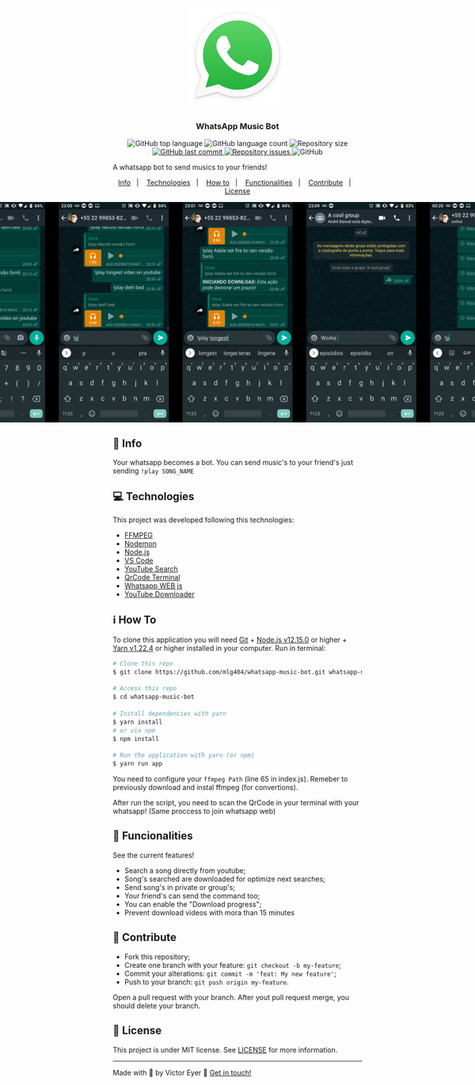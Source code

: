 <h1 align="center">
  <img alt="Whatsapp music bot" title="Whatsapp music bot" src=".github/wpp.png" width="200px" />
</h1>

<h3 align="center">
  WhatsApp Music Bot
</h3>

<p align="center">
  <img alt="GitHub top language" src="https://img.shields.io/github/languages/top/mlg404/whatsapp-music-bot.svg">
  
  <img alt="GitHub language count" src="https://img.shields.io/github/languages/count/mlg404/whatsapp-music-bot.svg">
   
  <img alt="Repository size" src="https://img.shields.io/github/repo-size/mlg404/whatsapp-music-bot.svg">
  <a href="https://github.com/mlg404/whatsapp-music-bot/commits/master">
    <img alt="GitHub last commit" src="https://img.shields.io/github/last-commit/mlg404/whatsapp-music-bot.svg">
  </a>
  
  <a href="https://github.com/mlg404/whatsapp-music-bot/issues">
    <img alt="Repository issues" src="https://img.shields.io/github/issues/mlg404/whatsapp-music-bot.svg">
  </a>
  
  <img alt="GitHub" src="https://img.shields.io/github/license/mlg404/whatsapp-music-bot.svg"> 
</p>

<p>A whatsapp bot to send musics to your friends!</p>

<p align="center">
  <a href="#rocket-info">Info</a>&nbsp;&nbsp;&nbsp;|&nbsp;&nbsp;&nbsp;
  <a href="#computer-technologies">Technologies</a>&nbsp;&nbsp;&nbsp;|&nbsp;&nbsp;&nbsp;
  <a href="#information_source-how-to">How to</a>&nbsp;&nbsp;&nbsp;|&nbsp;&nbsp;&nbsp;
  <a href="#mag_right-functionalities">Functionalities</a>&nbsp;&nbsp;&nbsp;|&nbsp;&nbsp;&nbsp;
  <a href="#busts_in_silhouette-contribute">Contribute</a>&nbsp;&nbsp;&nbsp;|&nbsp;&nbsp;&nbsp;
  <a href="#memo-license">License</a>
</p>

<p align="center" style="display: flex; align-items: center; justify-content:center;">
  <img alt="Web Gif" src=".github/cached.gif" width="250px">
  <img alt="Web Gif" src=".github/download.gif" width="250px">
  <img alt="Web Gif" src=".github/longest.gif" width="250px">
  <img alt="Web Gif" src=".github/groups.gif" width="250px">
  <img alt="Web Gif" src=".github/progress.gif" width="250px">
</p>

## :rocket: Info

Your whatsapp becomes a bot. You can send music's to your friend's just sending `!play SONG_NAME`

## :computer: Technologies

This project was developed following this technologies:

- [FFMPEG](https://ffmpeg.org/)
- [Nodemon](https://nodemon.io/)
- [Node.js](https://nodejs.org/en/)
- [VS Code][vc] 
- [YouTube Search](https://www.npmjs.com/package/yt-search)
- [QrCode Terminal](https://www.npmjs.com/package/qrcode-terminal)
- [Whatsapp WEB js](https://pedroslopez.me/whatsapp-web.js/)
- [YouTube Downloader](https://www.npmjs.com/package/yt-dl-playlist)



## :information_source: How To

To clone this application you will need [Git](https://git-scm.com) + [Node.js v12.15.0][nodejs] or higher + [Yarn v1.22.4][yarn] or higher installed in your computer. Run in terminal:

```bash
# Clone this repo
$ git clone https://github.com/mlg404/whatsapp-music-bot.git whatsapp-music-bot

# Access this repo
$ cd whatsapp-music-bot

# Install dependencies with yarn
$ yarn install 
# or via npm
$ npm install 

# Run the application with yarn (or npm)
$ yarn run app
```

You need to configure your `ffmpeg Path` (line 65 in index.js). Remeber to previously download and instal ffmpeg (for convertions).

After run the script, you need to scan the QrCode in your terminal with your whatsapp! (Same proccess to join whatsapp web)

## :mag_right: Funcionalities

See the current features!
- Search a song directly from youtube;
- Song's searched are downloaded for optimize next searches;
- Send song's in private or group's;
- Your friend's can send the command too;
- You can enable the "Download progress";
- Prevent download videos with mora than 15 minutes

## :busts_in_silhouette: Contribute

- Fork this repository;
- Create one branch with your feature: `git checkout -b my-feature`;
- Commit your alterations: `git commit -m 'feat: My new feature'`;
- Push to your branch: `git push origin my-feature`.

Open a pull request with your branch. After yout pull request merge, you should delete your branch.

## :memo: License
This project is under MIT license. See [LICENSE](https://github.com/mlg404/whatsapp-music-bot/blob/master/LICENSE) for more information.

---

Made with 💙 by Victor Eyer :wave: [Get in touch!](https://www.linkedin.com/in/victoreyer/)

[nodejs]: https://nodejs.org/
[yarn]: https://classic.yarnpkg.com/lang/en/
[vc]: https://code.visualstudio.com/
